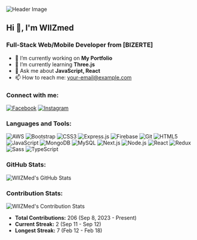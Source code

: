 ![Header Image](https://media.tenor.com/flflC6GFzO8AAAAM/sultan-alrefaei-programmer.gif)

## Hi 👋, I'm WIIZmed

### Full-Stack Web/Mobile Developer from [BIZERTE]

- 🔭 I’m currently working on **My Portfolio**
- 🌱 I’m currently learning **Three.js**
- 💬 Ask me about **JavaScript, React**
- 📫 How to reach me: [your-email@example.com](mailto:your-email@example.com)

### Connect with me:

[![Facebook](https://img.shields.io/badge/Facebook-1877F2?style=for-the-badge&logo=facebook&logoColor=white)](https://facebook.com/yourprofile)
[![Instagram](https://img.shields.io/badge/Instagram-E4405F?style=for-the-badge&logo=instagram&logoColor=white)](https://instagram.com/yourprofile)

### Languages and Tools:

![AWS](https://img.shields.io/badge/AWS-232F3E?style=for-the-badge&logo=amazon-aws&logoColor=white)
![Bootstrap](https://img.shields.io/badge/Bootstrap-563D7C?style=for-the-badge&logo=bootstrap&logoColor=white)
![CSS3](https://img.shields.io/badge/CSS3-1572B6?style=for-the-badge&logo=css3&logoColor=white)
![Express.js](https://img.shields.io/badge/Express.js-000000?style=for-the-badge&logo=express&logoColor=white)
![Firebase](https://img.shields.io/badge/Firebase-FFCA28?style=for-the-badge&logo=firebase&logoColor=black)
![Git](https://img.shields.io/badge/Git-F05032?style=for-the-badge&logo=git&logoColor=white)
![HTML5](https://img.shields.io/badge/HTML5-E34F26?style=for-the-badge&logo=html5&logoColor=white)
![JavaScript](https://img.shields.io/badge/JavaScript-F7DF1E?style=for-the-badge&logo=javascript&logoColor=black)
![MongoDB](https://img.shields.io/badge/MongoDB-47A248?style=for-the-badge&logo=mongodb&logoColor=white)
![MySQL](https://img.shields.io/badge/MySQL-4479A1?style=for-the-badge&logo=mysql&logoColor=white)
![Next.js](https://img.shields.io/badge/Next.js-000000?style=for-the-badge&logo=next.js&logoColor=white)
![Node.js](https://img.shields.io/badge/Node.js-339933?style=for-the-badge&logo=nodedotjs&logoColor=white)
![React](https://img.shields.io/badge/React-61DAFB?style=for-the-badge&logo=react&logoColor=black)
![Redux](https://img.shields.io/badge/Redux-764ABC?style=for-the-badge&logo=redux&logoColor=white)
![Sass](https://img.shields.io/badge/Sass-CC6699?style=for-the-badge&logo=sass&logoColor=white)
![TypeScript](https://img.shields.io/badge/TypeScript-007ACC?style=for-the-badge&logo=typescript&logoColor=white)

### GitHub Stats:

![WIIZMed's GitHub Stats](https://github-readme-stats.vercel.app/api?username=your-github-username&show_icons=true&theme=radical)

### Contribution Stats:

![WIIZMed's Contribution Stats](https://github-readme-streak-stats.herokuapp.com/?user=your-github-username&theme=radical)

- **Total Contributions:** 206 (Sep 8, 2023 - Present)
- **Current Streak:** 2 (Sep 11 - Sep 12)
- **Longest Streak:** 7 (Feb 12 - Feb 18)
